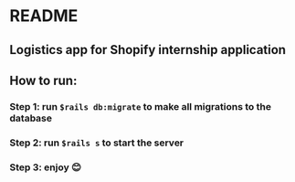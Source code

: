 # README

## Logistics app for Shopify internship application

## How to run:

### Step 1: run `$rails db:migrate` to make all migrations to the database

### Step 2: run `$rails s` to start the server

### Step 3: enjoy 😊
